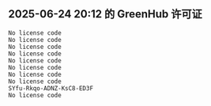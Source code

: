 ## 2025-06-24 20:12 的 GreenHub 许可证
```
No license code
No license code
No license code
No license code
No license code
No license code
No license code
No license code
SYfu-Rkqo-ADNZ-KsC8-ED3F
No license code
```
